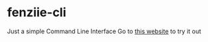 # fenziie-cli
Just a simple Command Line Interface
Go to [this website](https://fenziie.github.io/fenziie-cli) to try it out

